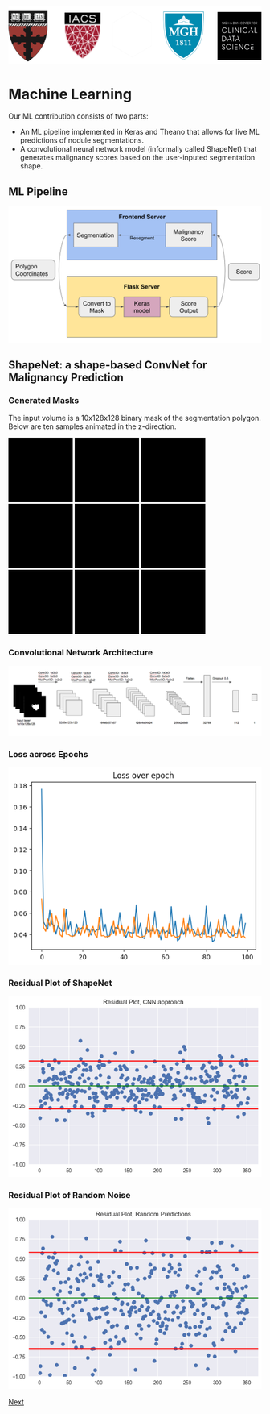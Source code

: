 ![logos](images/logo5.png)

# Machine Learning

Our ML contribution consists of two parts:

- An ML pipeline implemented in Keras and Theano that allows for live ML predictions of nodule segmentations.
- A convolutional neural network model (informally called ShapeNet) that generates malignancy scores based on the user-inputed segmentation shape. 

## ML Pipeline

![ml-pipeline](images/ml/3.png)


## ShapeNet: a shape-based ConvNet for Malignancy Prediction

### Generated Masks

The input volume is a 10x128x128 binary mask of the segmentation polygon. Below are ten samples animated in the z-direction.

![gif](images/ml/1.gif)
![gif](images/ml/2.gif)
![gif](images/ml/3.gif)
![gif](images/ml/4.gif)
![gif](images/ml/5.gif)
![gif](images/ml/6.gif)
![gif](images/ml/7.gif)
![gif](images/ml/8.gif)
![gif](images/ml/9.gif)



### Convolutional Network Architecture

![ml-architecture](images/ml/1.png)

### Loss across Epochs
![loss](images/ml/2.png)

### Residual Plot of ShapeNet
![loss-shapenet](images/ml/residual_plots_CNN_2.png)

### Residual Plot of Random Noise
![loss-noise](images/ml/residual_plots_CNN.png)

[Next](http://sakeviewer.com/demo.html)
